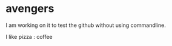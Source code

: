 # avengers

I am working on it to test the github without using commandline.

I like pizza : coffee
